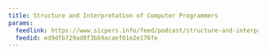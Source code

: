 ```yaml
---
title: Structure and Interpretation of Computer Programmers
params:
  feedlink: https://www.sicpers.info/feed/podcast/structure-and-interpretation-of-computer-programmers
  feedid: ed9dfb729ad8f3bb9acaef01e2e176fe
---
```


